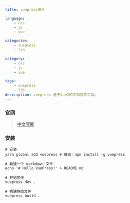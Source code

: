 ```yaml
---
title: vuepress简介

language:
    - css
    - js
    - vue

categories:
    - vuepress
    - lib

category:
    - css
    - js
    - vue

tags:
    - vuepress
    - lib
description: vuepress 基于vue2的文档写作工具。
---
```


### 官网

> [中文官网](https://vuepress.vuejs.org/zh/)

### 安装

```shell
# 安装
yarn global add vuepress # 或者：npm install -g vuepress

# 新建一个 markdown 文件
echo '# Hello VuePress!' > README.md

# 开始写作
vuepress dev .

# 构建静态文件
vuepress build .
```
